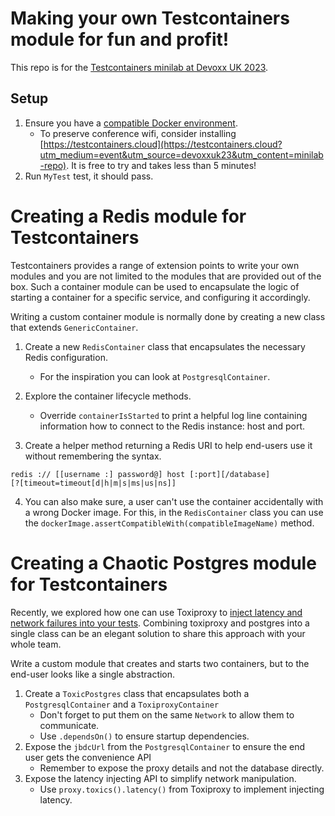 # Making your own Testcontainers module for fun and profit!

This repo is for the [Testcontainers minilab at Devoxx UK 2023](https://www.devoxx.co.uk/talk/?id=11879).

## Setup 
1. Ensure you have a [compatible Docker environment](https://www.testcontainers.org/supported_docker_environment). 
    - To preserve conference wifi, consider installing [https://testcontainers.cloud](https://testcontainers.cloud?utm_medium=event&utm_source=devoxxuk23&utm_content=minilab-repo). It is free to try and takes less than 5 minutes!
2. Run `MyTest` test, it should pass. 

# Creating a Redis module for Testcontainers

Testcontainers provides a range of extension points to write your own modules and you are not limited to the modules that are provided out of the box. Such a container module can be used to encapsulate the logic of starting a container for a specific service, and configuring it accordingly.

Writing a custom container module is normally done by creating a new class that extends `GenericContainer`.

1. Create a new `RedisContainer` class that encapsulates the necessary Redis configuration.
   - For the inspiration you can look at `PostgresqlContainer`.

2. Explore the container lifecycle methods. 
   - Override `containerIsStarted` to print a helpful log line containing information how to connect to the Redis instance: host and port.
   
3. Create a helper method returning a Redis URI to help end-users use it without remembering the syntax. 
```
redis :// [[username :] password@] host [:port][/database]
[?[timeout=timeout[d|h|m|s|ms|us|ns]]
```

4. You can also make sure, a user can't use the container accidentally with a wrong Docker image. For this, in the `RedisContainer` class you can use the `dockerImage.assertCompatibleWith(compatibleImageName)` method. 

# Creating a Chaotic Postgres module for Testcontainers

Recently, we explored how one can use Toxiproxy to [inject latency and network failures into your tests](https://www.atomicjar.com/2023/03/developing-resilient-applications-with-toxiproxy-and-testcontainers/).
Combining toxiproxy and postgres into a single class can be an elegant solution to share this approach with your whole team. 

Write a custom module that creates and starts two containers, but to the end-user looks like a single abstraction. 

1. Create a `ToxicPostgres` class that encapsulates both a `PostgresqlContainer` and a `ToxiproxyContainer`
   - Don't forget to put them on the same `Network` to allow them to communicate.
   - Use `.dependsOn()` to ensure startup dependencies. 
2. Expose the `jbdcUrl` from the `PostgresqlContainer` to ensure the end user gets the convenience API
   - Remember to expose the proxy details and not the database directly. 
3. Expose the latency injecting API to simplify network manipulation. 
   - Use `proxy.toxics().latency()` from Toxiproxy to implement injecting latency.

   